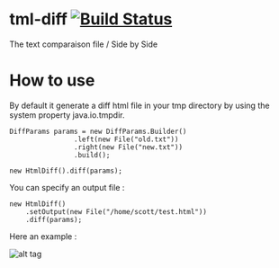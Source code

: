 tml-diff [![Build Status](https://travis-ci.org/regis-leray/html-diff.png)](https://travis-ci.org/regis-leray/html-diff)
=========

The text comparaison file / Side by Side

How to use
==========

By default it generate a diff html file in your tmp directory by using the system property java.io.tmpdir.
```
DiffParams params = new DiffParams.Builder()
                .left(new File("old.txt"))
                .right(new File("new.txt"))
                .build();

new HtmlDiff().diff(params);
```

You can specify an output file :
```
new HtmlDiff()
    .setOutput(new File("/home/scott/test.html"))
    .diff(params);
```

Here an example :

![alt tag](https://raw.github.com/regis-leray/html-diff/master/screenshot.png)


